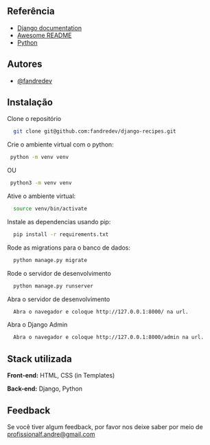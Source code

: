 
## Referência

 - [Django documentation](https://docs.djangoproject.com/en/5.0/)
 - [Awesome README](https://github.com/matiassingers/awesome-readme)
  - [Python](https://github.com/matiassingers/awesome-readme)

## Autores

- [@fandredev](https://www.linkedin.com/in/devfandre/)


## Instalação

Clone o repositório
```bash
  git clone git@github.com:fandredev/django-recipes.git
```

Crie o ambiente virtual com o python:

```bash
 python -m venv venv
```
OU
```bash
 python3 -m venv venv
```

Ative o ambiente virtual:

```bash
  source venv/bin/activate
```

Instale as dependencias usando pip:
```bash
  pip install -r requirements.txt
```

Rode as migrations para o banco de dados:
```bash
  python manage.py migrate
```
    
 Rode o servidor de desenvolvimento
```bash
  python manage.py runserver
```

 Abra o servidor de desenvolvimento
```bash
  Abra o navegador e coloque http://127.0.0.1:8000/ na url.
```

 Abra o Django Admin
```bash
  Abra o navegador e coloque http://127.0.0.1:8000/admin na url.
```

## Stack utilizada

**Front-end:** HTML, CSS (in Templates)

**Back-end:** Django, Python


## Feedback

Se você tiver algum feedback, por favor nos deixe saber por meio de profissionalf.andre@gmail.com

